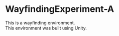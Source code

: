 # WayfindingExperiment-A
This is a wayfinding environment.  
This environment was built using Unity.
